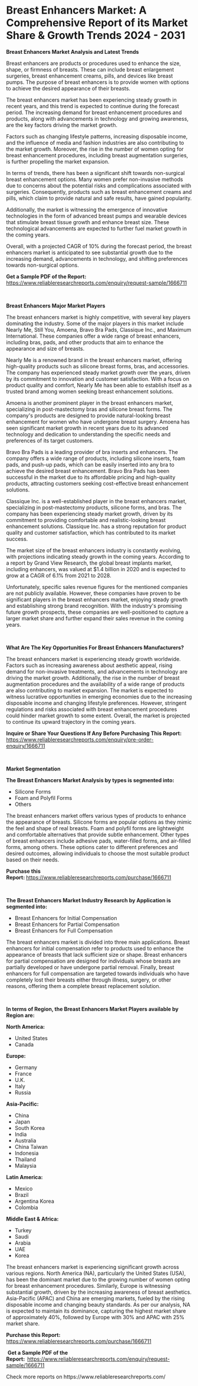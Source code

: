 <p><h1>Breast Enhancers Market: A Comprehensive Report of its Market Share & Growth Trends 2024 - 2031</h1></p><p><strong>Breast Enhancers Market Analysis and Latest Trends</strong></p>
<p><p>Breast enhancers are products or procedures used to enhance the size, shape, or firmness of breasts. These can include breast enlargement surgeries, breast enhancement creams, pills, and devices like breast pumps. The purpose of breast enhancers is to provide women with options to achieve the desired appearance of their breasts.</p><p>The breast enhancers market has been experiencing steady growth in recent years, and this trend is expected to continue during the forecast period. The increasing demand for breast enhancement procedures and products, along with advancements in technology and growing awareness, are the key factors driving the market growth.</p><p>Factors such as changing lifestyle patterns, increasing disposable income, and the influence of media and fashion industries are also contributing to the market growth. Moreover, the rise in the number of women opting for breast enhancement procedures, including breast augmentation surgeries, is further propelling the market expansion.</p><p>In terms of trends, there has been a significant shift towards non-surgical breast enhancement options. Many women prefer non-invasive methods due to concerns about the potential risks and complications associated with surgeries. Consequently, products such as breast enhancement creams and pills, which claim to provide natural and safe results, have gained popularity.</p><p>Additionally, the market is witnessing the emergence of innovative technologies in the form of advanced breast pumps and wearable devices that stimulate breast tissue growth and enhance breast size. These technological advancements are expected to further fuel market growth in the coming years.</p><p>Overall, with a projected CAGR of 10% during the forecast period, the breast enhancers market is anticipated to see substantial growth due to the increasing demand, advancements in technology, and shifting preferences towards non-surgical options.</p></p>
<p><strong>Get a Sample PDF of the Report:&nbsp;</strong> <a href="https://www.reliableresearchreports.com/enquiry/request-sample/1666711">https://www.reliableresearchreports.com/enquiry/request-sample/1666711</a></p>
<p>&nbsp;</p>
<p><strong>Breast Enhancers Major Market Players</strong></p>
<p><p>The breast enhancers market is highly competitive, with several key players dominating the industry. Some of the major players in this market include Nearly Me, Still You, Amoena, Bravo Bra Pads, Classique Inc., and Maximum International. These companies offer a wide range of breast enhancers, including bras, pads, and other products that aim to enhance the appearance and size of breasts.</p><p>Nearly Me is a renowned brand in the breast enhancers market, offering high-quality products such as silicone breast forms, bras, and accessories. The company has experienced steady market growth over the years, driven by its commitment to innovation and customer satisfaction. With a focus on product quality and comfort, Nearly Me has been able to establish itself as a trusted brand among women seeking breast enhancement solutions.</p><p>Amoena is another prominent player in the breast enhancers market, specializing in post-mastectomy bras and silicone breast forms. The company's products are designed to provide natural-looking breast enhancement for women who have undergone breast surgery. Amoena has seen significant market growth in recent years due to its advanced technology and dedication to understanding the specific needs and preferences of its target customers.</p><p>Bravo Bra Pads is a leading provider of bra inserts and enhancers. The company offers a wide range of products, including silicone inserts, foam pads, and push-up pads, which can be easily inserted into any bra to achieve the desired breast enhancement. Bravo Bra Pads has been successful in the market due to its affordable pricing and high-quality products, attracting customers seeking cost-effective breast enhancement solutions.</p><p>Classique Inc. is a well-established player in the breast enhancers market, specializing in post-mastectomy products, silicone forms, and bras. The company has been experiencing steady market growth, driven by its commitment to providing comfortable and realistic-looking breast enhancement solutions. Classique Inc. has a strong reputation for product quality and customer satisfaction, which has contributed to its market success.</p><p>The market size of the breast enhancers industry is constantly evolving, with projections indicating steady growth in the coming years. According to a report by Grand View Research, the global breast implants market, including enhancers, was valued at $1.4 billion in 2020 and is expected to grow at a CAGR of 6.1% from 2021 to 2028.</p><p>Unfortunately, specific sales revenue figures for the mentioned companies are not publicly available. However, these companies have proven to be significant players in the breast enhancers market, enjoying steady growth and establishing strong brand recognition. With the industry's promising future growth prospects, these companies are well-positioned to capture a larger market share and further expand their sales revenue in the coming years.</p></p>
<p>&nbsp;</p>
<p><strong>What Are The Key Opportunities For Breast Enhancers Manufacturers?</strong></p>
<p><p>The breast enhancers market is experiencing steady growth worldwide. Factors such as increasing awareness about aesthetic appeal, rising demand for non-invasive treatments, and advancements in technology are driving the market growth. Additionally, the rise in the number of breast augmentation procedures and the availability of a wide range of products are also contributing to market expansion. The market is expected to witness lucrative opportunities in emerging economies due to the increasing disposable income and changing lifestyle preferences. However, stringent regulations and risks associated with breast enhancement procedures could hinder market growth to some extent. Overall, the market is projected to continue its upward trajectory in the coming years.</p></p>
<p><strong>Inquire or Share Your Questions If Any Before Purchasing This Report:</strong> <a href="https://www.reliableresearchreports.com/enquiry/pre-order-enquiry/1666711">https://www.reliableresearchreports.com/enquiry/pre-order-enquiry/1666711</a></p>
<p>&nbsp;</p>
<p><strong>Market Segmentation</strong></p>
<p><strong>The Breast Enhancers Market Analysis by types is segmented into:</strong></p>
<p><ul><li>Silicone Forms</li><li>Foam and Polyfil Forms</li><li>Others</li></ul></p>
<p><p>The breast enhancers market offers various types of products to enhance the appearance of breasts. Silicone forms are popular options as they mimic the feel and shape of real breasts. Foam and polyfil forms are lightweight and comfortable alternatives that provide subtle enhancement. Other types of breast enhancers include adhesive pads, water-filled forms, and air-filled forms, among others. These options cater to different preferences and desired outcomes, allowing individuals to choose the most suitable product based on their needs.</p></p>
<p><strong>Purchase this Report:&nbsp;</strong><a href="https://www.reliableresearchreports.com/purchase/1666711">https://www.reliableresearchreports.com/purchase/1666711</a></p>
<p>&nbsp;</p>
<p><strong>The Breast Enhancers Market Industry Research by Application is segmented into:</strong></p>
<p><ul><li>Breast Enhancers for Initial Compensation</li><li>Breast Enhancers for Partial Compensation</li><li>Breast Enhancers for Full Compensation</li></ul></p>
<p><p>The breast enhancers market is divided into three main applications. Breast enhancers for initial compensation refer to products used to enhance the appearance of breasts that lack sufficient size or shape. Breast enhancers for partial compensation are designed for individuals whose breasts are partially developed or have undergone partial removal. Finally, breast enhancers for full compensation are targeted towards individuals who have completely lost their breasts either through illness, surgery, or other reasons, offering them a complete breast replacement solution.</p></p>
<p>&nbsp;</p>
<p><strong>In terms of Region, the Breast Enhancers Market Players available by Region are:</strong></p>
<p>
    <p> <strong> North America: </strong>
        <ul>
            <li>United States</li>
            <li>Canada</li>
        </ul>
        </p> 
    <p> <strong> Europe: </strong>
        <ul>
            <li>Germany</li>
            <li>France</li>
            <li>U.K.</li>
            <li>Italy</li>
            <li>Russia</li>
        </ul>
        </p> 
    <p> <strong> Asia-Pacific: </strong>
        <ul>
            <li>China</li>
            <li>Japan</li>
            <li>South Korea</li>
            <li>India</li>
            <li>Australia</li>
            <li>China Taiwan</li>
            <li>Indonesia</li>
            <li>Thailand</li>
            <li>Malaysia</li>
        </ul>
        </p> 
    <p> <strong> Latin America: </strong>
        <ul>
            <li>Mexico</li>
            <li>Brazil</li>
            <li>Argentina Korea</li>
            <li>Colombia</li>
        </ul>
        </p> 
    <p> <strong> Middle East & Africa: </strong>
        <ul>
            <li>Turkey</li>
            <li>Saudi</li>
            <li>Arabia</li>
            <li>UAE</li>
            <li>Korea</li>
        </ul>
    </p>
    </p>
<p><p>The breast enhancers market is experiencing significant growth across various regions. North America (NA), particularly the United States (USA), has been the dominant market due to the growing number of women opting for breast enhancement procedures. Similarly, Europe is witnessing substantial growth, driven by the increasing awareness of breast aesthetics. Asia-Pacific (APAC) and China are emerging markets, fueled by the rising disposable income and changing beauty standards. As per our analysis, NA is expected to maintain its dominance, capturing the highest market share of approximately 40%, followed by Europe with 30% and APAC with 25% market share.</p></p>
<p><strong>Purchase this Report: </strong><a href="https://www.reliableresearchreports.com/purchase/1666711">https://www.reliableresearchreports.com/purchase/1666711</a></p>
<p>&nbsp;<strong>Get a Sample PDF of the Report:&nbsp;&nbsp;</strong><a href="https://www.reliableresearchreports.com/enquiry/request-sample/1666711">https://www.reliableresearchreports.com/enquiry/request-sample/1666711</a></p>
<p><strong></strong></p>
<p>Check more reports on https://www.reliableresearchreports.com/</p>